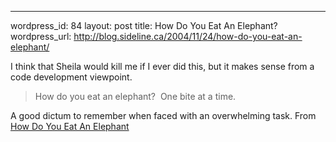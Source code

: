 --- 
wordpress_id: 84
layout: post
title: How Do You Eat An Elephant?
wordpress_url: http://blog.sideline.ca/2004/11/24/how-do-you-eat-an-elephant/

I think that Sheila would kill me if I ever did this, but it makes sense from a code development viewpoint.

>How do you eat an elephant?  
>One bite at a time.  

A good dictum to remember when faced with an overwhelming task.  From [How Do You Eat An Elephant](http://c2.com/cgi/wiki?HowDoYouEatAnElephant)
